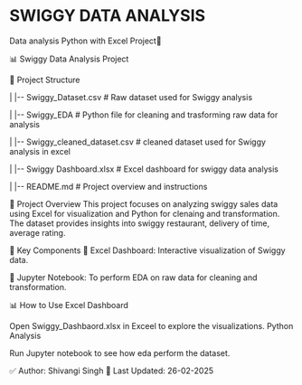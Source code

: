 # SWIGGY DATA ANALYSIS
 Data analysis Python with Excel Project🎯
 
📊 Swiggy Data Analysis Project

📂 Project Structure 

|  |-- Swiggy_Dataset.csv             # Raw dataset used for Swiggy analysis

|   |-- Swiggy_EDA                             # Python file for cleaning and trasforming raw data for analysis  

|  |-- Swiggy_cleaned_dataset.csv     # cleaned dataset used for Swiggy analysis in excel

|   |-- Swiggy Dashboard.xlsx                  # Excel dashboard for swiggy data analysis  
   

|  |-- README.md                      # Project overview and instructions  


📌 Project Overview
This project focuses on analyzing swiggy sales data using Excel for visualization and Python for clenaing and transformation. 
The dataset provides insights into swiggy restaurant, delivery of time, average rating.

🚀 Key Components
🔹 Excel Dashboard: Interactive visualization of Swiggy data.

🔹 Jupyter Notebook: To perform EDA on raw data for cleaning and transformation.

📊 How to Use
Excel Dashboard

Open Swiggy_Dashbaord.xlsx in Exceel to explore the visualizations.
Python Analysis

Run Jupyter notebook to see how eda perform  the dataset.


✅ Author: Shivangi Singh
📅 Last Updated: 26-02-2025
